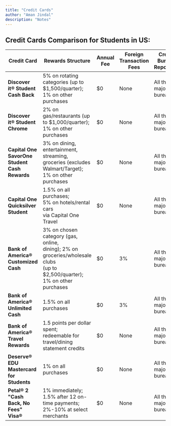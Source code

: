 ```yaml
---
title: "Credit Cards"
author: "Aman Jindal"
description: "Notes"
---
```


## Credit Cards Comparison for Students in US:


| **Credit Card**                                | **Rewards Structure**                                                                                      | **Annual Fee** | **Foreign Transaction Fees** | **Credit Bureau Reporting** | **Credit History Required** | **International Student Eligibility** | **Application Link**                                                                                  |
|------------------------------------------------|-----------------------------------------------------------------------------------------------------------|----------------|-----------------------------|-----------------------------|----------------------------|----------------------------------------|-------------------------------------------------------------------------------------------------------|
| **Discover it® Student Cash Back**             | 5% on rotating categories (up to $1,500/quarter);<br>1% on other purchases                                | $0             | None                        | All three major bureaus     | No                         | Requires SSN or ITIN                    | [Apply Here](https://www.discover.com/credit-cards/student-credit-card/it-card.html)                  |
| **Discover it® Student Chrome**                | 2% on gas/restaurants (up to $1,000/quarter);<br>1% on other purchases                                    | $0             | None                        | All three major bureaus     | No                         | Requires SSN or ITIN                    | [Apply Here](https://www.discover.com/credit-cards/student-credit-card/chrome-card.html)              |
| **Capital One SavorOne Student Cash Rewards**  | 3% on dining, entertainment, streaming,<br>groceries (excludes Walmart/Target);<br>1% on other purchases | $0             | None                        | All three major bureaus     | No                         | Requires SSN or ITIN                    | [Apply Here](https://www.capitalone.com/credit-cards/savorone-student/)                               |
| **Capital One Quicksilver Student**            | 1.5% on all purchases;<br>5% on hotels/rental cars<br>via Capital One Travel                              | $0             | None                        | All three major bureaus     | No                         | Requires SSN or ITIN                    | [Apply Here](https://www.capitalone.com/credit-cards/quicksilver-student/)                            |
| **Bank of America® Customized Cash**           | 3% on chosen category (gas, online,<br>dining); 2% on groceries/wholesale clubs<br>(up to $2,500/quarter);<br>1% on other purchases | $0 | 3% | All three major bureaus | Yes | Requires SSN or ITIN | [Apply Here](https://www.bankofamerica.com/credit-cards/products/student-cash-back-credit-card/)     |
| **Bank of America® Unlimited Cash**            | 1.5% on all purchases                                                                                     | $0             | 3%                          | All three major bureaus     | Yes                        | Requires SSN or ITIN                    | [Apply Here](https://www.bankofamerica.com/credit-cards/products/unlimited-cash-back-student-credit-card/) |
| **Bank of America® Travel Rewards**            | 1.5 points per dollar spent;<br>redeemable for travel/dining statement credits                            | $0             | None                        | All three major bureaus     | Yes                        | Requires SSN or ITIN                    | [Apply Here](https://www.bankofamerica.com/credit-cards/products/student-travel-rewards-credit-card/) |
| **Deserve® EDU Mastercard for Students**       | 1% on all purchases                                                                                       | $0             | None                        | All three major bureaus     | No                         | Does not require SSN                    | [Apply Here](https://www.studentuniverse.com/deserve)                                                 |
| **Petal® 2 "Cash Back, No Fees" Visa®**        | 1% immediately;<br>1.5% after 12 on-time payments;<br>2%-10% at select merchants                          | $0             | None                        | All three major bureaus     | No                         | Requires SSN or ITIN                    | [Apply Here](https://www.petalcard.com/petal-2)                                                       |
